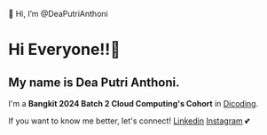  👋 Hi, I’m @DeaPutriAnthoni
# Hi Everyone!!👋 

## My name is **Dea Putri Anthoni**.<br>

I'm a **Bangkit 2024 Batch 2 Cloud Computing's Cohort** in [Dicoding](https://www.dicoding.com/).<br>

If you want to know me better, let's connect! [Linkedin](https://www.linkedin.com/in/deaputrianthoni/) [Instagram]((https://www.instagram.com/deapxtri?igsh=MWc1eGhjNWRoZzA0eA%3D%3D&utm_source=qr)) 💕

<!---
DeaPutriAnthoni/DeaPutriAnthoni is a ✨ special ✨ repository because its `README.md` (this file) appears on your GitHub profile.
You can click the Preview link to take a look at your changes.
--->
